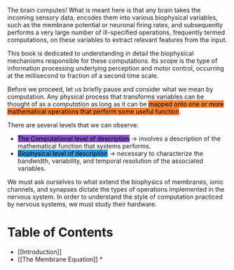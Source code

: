 The brain computes! What is meant here is that any brain takes the incoming sensory data, encodes them into various biophysical variables, such as the membrane potential or neuronal firing rates, and subsequently performs a very large number of ill-specified operations, frequently termed computations, on these variables to extract relevant features from the input.

This book is dedicated to understanding in detail the biophysical mechanisms responsible for these computations. Its scope is the type of information processing underlying perception and motor control, occurring at the millisecond to fraction of a second time scale.

Before we proceed, let us briefly pause and consider what we mean by computation. Any physical process that transforms variables can be thought of as a _computation_ as long as it can be <mark style='background:#fa8231'>mapped onto one or more mathematical operations that perform some useful function</mark>.

There are several levels that we can observe:
* <mark style='background:#8854d0'>The Computational level of description</mark> → involves a description of the mathematical function that systems performs.
* <mark style='background:#2d98da'>Biophysical level of description</mark> → necessary to characterize the bandwidth, variability, and temporal resolution of the associated variables.

We must ask ourselves to what extend the biophysics of membranes, ionic channels, and synapses dictate the types of operations implemented in the nervous system. In order to understand the style of computation practiced by nervous systems, we must study their hardware.

# Table of Contents
* [[Introduction]]
* [[The Membrane Equation]]
	* 
